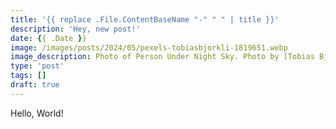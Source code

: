 ```yaml
---
title: '{{ replace .File.ContentBaseName "-" " " | title }}'
description: 'Hey, new post!'
date: {{ .Date }}
image: /images/posts/2024/05/pexels-tobiasbjorkli-1819651.webp
image_description: Photo of Person Under Night Sky. Photo by [Tobias Bjørkli](https://www.pexels.com/photo/photo-of-person-under-night-sky-1819651/) from Pexels
type: 'post'
tags: []
draft: true
---
```


Hello, World!